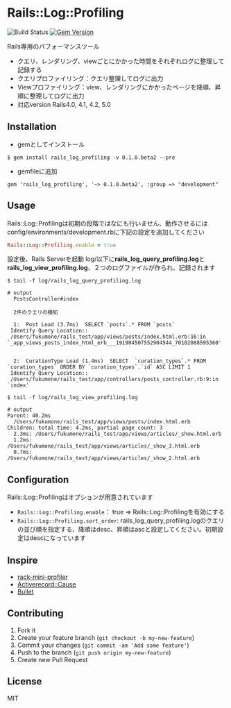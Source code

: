 # Rails::Log::Profiling

![Build Status](https://travis-ci.org/fukumone/rails_log_profiling.svg)
[![Gem Version](https://d25lcipzij17d.cloudfront.net/badge.svg?id=rb&type=6&v=0.1.0.beta3&x3=0)](https://d25lcipzij17d.cloudfront.net/badge.svg?id=rb&type=6&v=0.1.0.beta3&x3=0)

Rails専用のパフォーマンスツール
 - クエリ、レンダリング、viewごとにかかった時間をそれぞれログに整理して記録する
 - クエリプロファイリング：クエリ整理してログに出力
 - Viewプロファイリング：view、レンダリングにかかったページを降順、昇順に整理してログに出力
 - 対応version Rails4.0, 4.1, 4.2, 5.0

## Installation

- gemとしてインストール

```
$ gem install rails_log_profiling -v 0.1.0.beta2 --pre
```

- gemfileに追加

```
gem 'rails_log_profiling', '~> 0.1.0.beta2', :group => "development"
```

## Usage
  Rails::Log::Profilingは初期の段階ではなにも行いません、動作させるには
config/environments/development.rbに下記の設定を追加してください

  ```:devlopment.rb
  Rails::Log::Profiling.enable = true
  ```

  設定後、Rails Serverを起動
  log/以下に**rails_log_query_profiling.log**と**rails_log_view_profiling.log**、２つのログファイルが作られ、記録されます

```
$ tail -f log/rails_log_query_profiling.log

# output
  PostsController#index

  2件のクエリの検知

  1:  Post Load (3.7ms)  SELECT `posts`.* FROM `posts`
 Identify Query Location::
 /Users/fukumone/rails_test/app/views/posts/index.html.erb:16:in `_app_views_posts_index_html_erb___191904507552904544_70102088595360'


  2:  CurationType Load (1.4ms)  SELECT  `curation_types`.* FROM `curation_types` ORDER BY `curation_types`.`id` ASC LIMIT 1
 Identify Query Location::
 /Users/fukumone/rails_test/app/controllers/posts_controller.rb:9:in `index'
```

```
$ tail -f log/rails_log_view_profiling.log

# output
Parent: 40.2ms
  /Users/fukumone/rails_test/app/views/posts/index.html.erb
Children: total time: 4.2ms, partial page count: 3
  2.3ms: /Users/fukumone/rails_test/app/views/articles/_show.html.erb
  1.2ms: /Users/fukumone/rails_test/app/views/articles/_show_3.html.erb
  0.7ms: /Users/fukumone/rails_test/app/views/articles/_show_2.html.erb
```

## Configuration
Rails::Log::Profilingはオプションが用意されています
  - `Rails::Log::Profiling.enable`： true => Rails::Log::Profilingを有効にする
  - `Rails::Log::Profiling.sort_order`: rails_log_query_profiling.logのクエリの並び順を指定する、降順はdesc、昇順はascと設定してください。初期設定はdescになっています

## Inspire
 - [rack-mini-profiler](https://github.com/MiniProfiler/rack-mini-profiler)
 - [Activerecord::Cause](https://github.com/joker1007/activerecord-cause)
 - [Bullet](https://github.com/flyerhzm/bullet)

## Contributing

1. Fork it
2. Create your feature branch (`git checkout -b my-new-feature`)
3. Commit your changes (`git commit -am 'Add some feature'`)
4. Push to the branch (`git push origin my-new-feature`)
5. Create new Pull Request

## License
MIT
